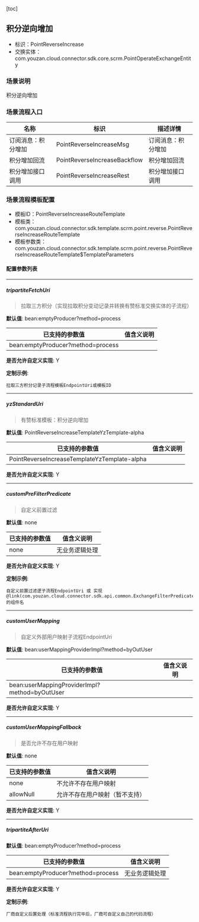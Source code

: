 [toc]

## 积分逆向增加
- 标识：PointReverseIncrease
- 交换实体：com.youzan.cloud.connector.sdk.core.scrm.PointOperateExchangeEntity
### 场景说明
积分逆向增加
### 场景流程入口

名称 | 标识 | 描述详情
---|---|---
订阅消息：积分增加 | PointReverseIncreaseMsg | 订阅消息：积分增加
积分增加回流 | PointReverseIncreaseBackflow | 积分增加回流
积分增加接口调用 | PointReverseIncreaseRest | 积分增加接口调用

### 场景流程模板配置
- 模板ID：PointReverseIncreaseRouteTemplate
- 模板类：com.youzan.cloud.connector.sdk.template.scrm.point.reverse.PointReverseIncreaseRouteTemplate
- 模板参数类：com.youzan.cloud.connector.sdk.template.scrm.point.reverse.PointReverseIncreaseRouteTemplate$TemplateParameters

#### 配置参数列表

---
##### tripartiteFetchUri
> 拉取三方积分（实现拉取积分变动记录并转换有赞标准交换实体的子流程）

**默认值**: bean:emptyProducer?method=process

已支持的参数值 | 值含义说明
---|---
bean:emptyProducer?method=process | 

**是否允许自定义实现**: Y


**定制示例**:
```
拉取三方积分记录子流程模板EndpointUri或模板ID
```
---
##### yzStandardUri
> 有赞标准模板：积分逆向增加

**默认值**: PointReverseIncreaseTemplateYzTemplate-alpha

已支持的参数值 | 值含义说明
---|---
PointReverseIncreaseTemplateYzTemplate-alpha | 

**是否允许自定义实现**: Y

---
##### customPreFilterPredicate
> 自定义前置过滤

**默认值**: none

已支持的参数值 | 值含义说明
---|---
none | 无业务逻辑处理

**是否允许自定义实现**: Y


**定制示例**:
```
自定义前置过滤逻子流程EndpointUri 或 实现@link(com.youzan.cloud.connector.sdk.api.common.ExchangeFilterPredicate)的组件名
```
---
##### customUserMapping
> 自定义外部用户映射子流程EndpointUri

**默认值**: bean:userMappingProviderImpl?method=byOutUser

已支持的参数值 | 值含义说明
---|---
bean:userMappingProviderImpl?method=byOutUser | 

**是否允许自定义实现**: Y

---
##### customUserMappingFallback
> 是否允许不存在用户映射

**默认值**: none

已支持的参数值 | 值含义说明
---|---
none | 不允许不存在用户映射
allowNull | 允许不存在用户映射（暂不支持）

**是否允许自定义实现**: Y

---
##### tripartiteAfterUri
> 

**默认值**: bean:emptyProducer?method=process

已支持的参数值 | 值含义说明
---|---
bean:emptyProducer?method=process | 无业务逻辑处理

**是否允许自定义实现**: Y


**定制示例**:
```
厂商自定义后置处理（标准流程执行完毕后，厂商可自定义自己的代码流程）
```

